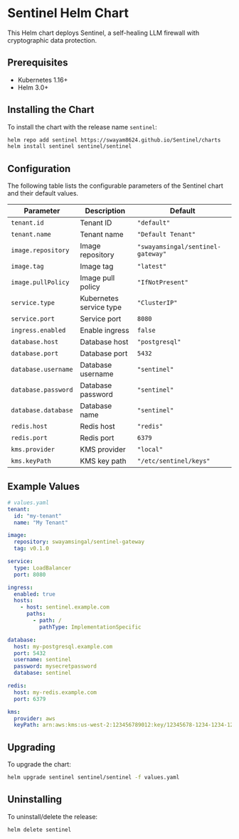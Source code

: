 # Sentinel Helm Chart

This Helm chart deploys Sentinel, a self-healing LLM firewall with cryptographic data protection.

## Prerequisites

- Kubernetes 1.16+
- Helm 3.0+

## Installing the Chart

To install the chart with the release name `sentinel`:

```bash
helm repo add sentinel https://swayam8624.github.io/Sentinel/charts
helm install sentinel sentinel/sentinel
```

## Configuration

The following table lists the configurable parameters of the Sentinel chart and their default values.

| Parameter           | Description             | Default                           |
| ------------------- | ----------------------- | --------------------------------- |
| `tenant.id`         | Tenant ID               | `"default"`                       |
| `tenant.name`       | Tenant name             | `"Default Tenant"`                |
| `image.repository`  | Image repository        | `"swayamsingal/sentinel-gateway"` |
| `image.tag`         | Image tag               | `"latest"`                        |
| `image.pullPolicy`  | Image pull policy       | `"IfNotPresent"`                  |
| `service.type`      | Kubernetes service type | `"ClusterIP"`                     |
| `service.port`      | Service port            | `8080`                            |
| `ingress.enabled`   | Enable ingress          | `false`                           |
| `database.host`     | Database host           | `"postgresql"`                    |
| `database.port`     | Database port           | `5432`                            |
| `database.username` | Database username       | `"sentinel"`                      |
| `database.password` | Database password       | `"sentinel"`                      |
| `database.database` | Database name           | `"sentinel"`                      |
| `redis.host`        | Redis host              | `"redis"`                         |
| `redis.port`        | Redis port              | `6379`                            |
| `kms.provider`      | KMS provider            | `"local"`                         |
| `kms.keyPath`       | KMS key path            | `"/etc/sentinel/keys"`            |

## Example Values

```yaml
# values.yaml
tenant:
  id: "my-tenant"
  name: "My Tenant"

image:
  repository: swayamsingal/sentinel-gateway
  tag: v0.1.0

service:
  type: LoadBalancer
  port: 8080

ingress:
  enabled: true
  hosts:
    - host: sentinel.example.com
      paths:
        - path: /
          pathType: ImplementationSpecific

database:
  host: my-postgresql.example.com
  port: 5432
  username: sentinel
  password: mysecretpassword
  database: sentinel

redis:
  host: my-redis.example.com
  port: 6379

kms:
  provider: aws
  keyPath: arn:aws:kms:us-west-2:123456789012:key/12345678-1234-1234-1234-123456789012
```

## Upgrading

To upgrade the chart:

```bash
helm upgrade sentinel sentinel/sentinel -f values.yaml
```

## Uninstalling

To uninstall/delete the release:

```bash
helm delete sentinel
```

